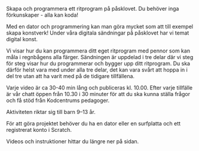 Skapa och programmera ett ritprogram på påsklovet. Du behöver inga förkunskaper - alla kan koda! 

Med en dator och programmering kan man göra mycket som att till exempel skapa konstverk! Under våra digitala sändningar på påsklovet har vi temat digital konst.   

Vi visar hur du kan programmera ditt eget ritprogram med pennor som kan måla i regnbågens alla färger. Sändningen är uppdelad i tre delar där vi steg för steg visar hur du programmerar och bygger upp ditt ritprogram. Du ska därför helst vara med under alla tre delar, det kan vara svårt att hoppa in i del tre utan att ha varit med på de tidigare tillfällena.  

Varje video är ca 30-40 min lång och publiceras kl. 10.00. Efter varje tillfälle är vår chatt öppen från 10.30 i 30 minuter för att du ska kunna ställa frågor och få stöd från Kodcentrums pedagoger.   

Aktiviteten riktar sig till barn 9–13 år.  

För att göra projektet behöver du ha en dator eller en surfplatta och ett registrerat konto i Scratch. 

Videos och instruktioner hittar du längre ner på sidan. 